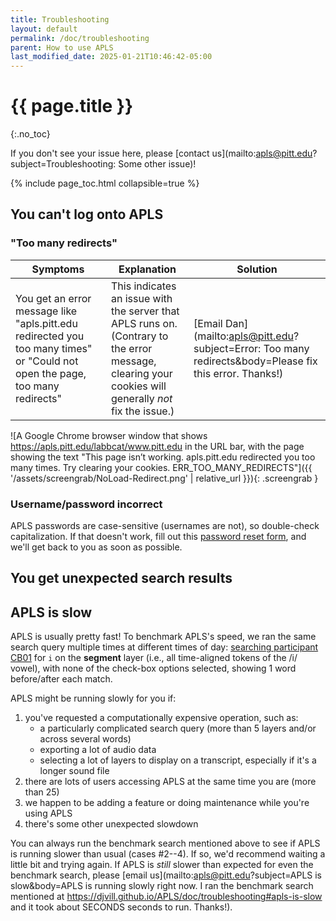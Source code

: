 ```yaml
---
title: Troubleshooting
layout: default
permalink: /doc/troubleshooting
parent: How to use APLS
last_modified_date: 2025-01-21T10:46:42-05:00
---
```


# {{ page.title }}
{:.no_toc}

If you don't see your issue here, please [contact us](mailto:apls@pitt.edu?subject=Troubleshooting: Some other issue)!

{% include page_toc.html collapsible=true %}

## You can't log onto APLS

### "Too many redirects"

| Symptoms | Explanation | Solution |
| -------- | ----------- | -------- |
| You get an error message like "apls.pitt.edu redirected you too many times" or "Could not open the page, too many redirects" | This indicates an issue with the server that APLS runs on.<br>(Contrary to the error message, clearing your cookies will generally _not_ fix the issue.) | [Email Dan](mailto:apls@pitt.edu?subject=Error: Too many redirects&body=Please fix this error. Thanks!) |

![A Google Chrome browser window that shows https://apls.pitt.edu/labbcat/www.pitt.edu in the URL bar, with the page showing the text "This page isn’t working. apls.pitt.edu redirected you too many times. Try clearing your cookies. ERR_TOO_MANY_REDIRECTS"]({{ '/assets/screengrab/NoLoad-Redirect.png' | relative_url }}){: .screengrab }


### Username/password incorrect

APLS passwords are case-sensitive (usernames are not), so double-check capitalization.
If that doesn't work, fill out this [password reset form](https://forms.gle/AcE1pC4QVj7eL8RS9), and we'll get back to you as soon as possible.


## You get unexpected search results

<!-- Add search-tips page under how to use -->


## APLS is slow

APLS is usually pretty fast!
To benchmark APLS's speed, we ran the same search query multiple times at different times of day: [searching participant CB01](https://apls.pitt.edu/labbcat/search?participant_expression=%5B%27CB01%27%5D.includes(id)) for `i` on the **segment** layer (i.e., all time-aligned tokens of the /i/ vowel), with none of the check-box options selected, showing 1 word before/after each match.
<!-- Mention APLS version number -->
<!-- Plot of results of 100 search runs -->

APLS might be running slowly for you if:

1. you've requested a computationally expensive operation, such as:
    - a particularly complicated search query (more than 5 layers and/or across several words)
    - exporting a lot of audio data
    - selecting a lot of layers to display on a transcript, especially if it's a longer sound file
1. there are lots of users accessing APLS at the same time you are (more than 25)
1. we happen to be adding a feature or doing maintenance while you're using APLS
1. there's some other unexpected slowdown

You can always run the benchmark search mentioned above to see if APLS is running slower than usual (cases #2--4).
If so, we'd recommend waiting a little bit and trying again.
If APLS is _still_ slower than expected for even the benchmark search, please [email us](mailto:apls@pitt.edu?subject=APLS is slow&body=APLS is running slowly right now. I ran the benchmark search mentioned at https://djvill.github.io/APLS/doc/troubleshooting#apls-is-slow and it took about SECONDS seconds to run. Thanks!).
